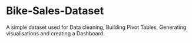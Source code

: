 # Bike-Sales-Dataset
A simple dataset used for Data cleaning, Building Pivot Tables, Generating visualisations and creating a Dashboard.
